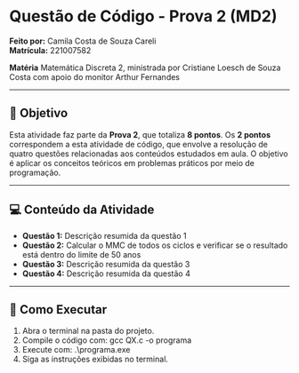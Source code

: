 # Questão de Código - Prova 2 (MD2)

**Feito por:** Camila Costa de Souza Careli  
**Matrícula:** 221007582 

**Matéria** Matemática Discreta 2, ministrada por Cristiane Loesch de Souza Costa com apoio do monitor Arthur Fernandes

---

## 📝 Objetivo
Esta atividade faz parte da **Prova 2**, que totaliza **8 pontos**. Os **2 pontos** correspondem a esta atividade de código, que envolve a resolução de quatro questões relacionadas aos conteúdos estudados em aula. O objetivo é aplicar os conceitos teóricos em problemas práticos por meio de programação.

---

## 💻 Conteúdo da Atividade
- **Questão 1:** Descrição resumida da questão 1  
- **Questão 2:** Calcular o MMC de todos os ciclos e verificar se o resultado está dentro do limite de 50 anos
- **Questão 3:** Descrição resumida da questão 3  
- **Questão 4:** Descrição resumida da questão 4  

---

## 🚀 Como Executar
1. Abra o terminal na pasta do projeto.  
2. Compile o código com: gcc QX.c -o programa
3. Execute com: .\programa.exe
4. Siga as instruções exibidas no terminal.
